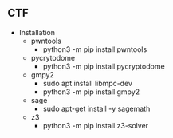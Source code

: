 ## CTF
* Installation
    * pwntools
        * python3 -m pip install pwntools
    * pycrytodome
        * python3 -m pip install pycryptodome
    * gmpy2
        * sudo apt install libmpc-dev
        * python3 -m pip install gmpy2
    * sage
        * sudo apt-get install -y sagemath
    * z3
        * python3 -m pip install z3-solver
        
